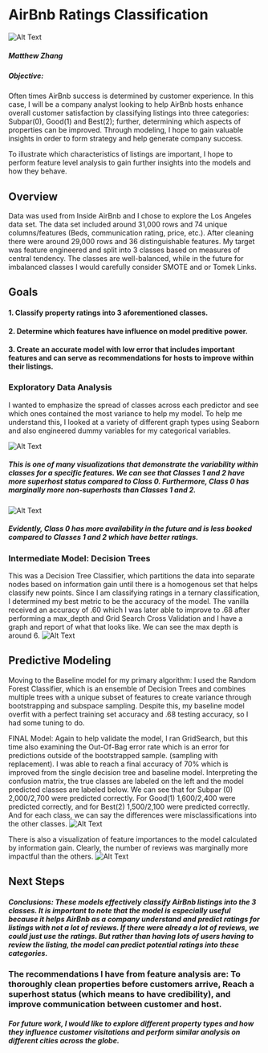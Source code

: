 # AirBnb Ratings Classification

![Alt Text](https://github.com/mzcode98/airbnb-rating-classification/blob/main/images/Screen%20Shot%202021-01-03%20at%205.39.29%20PM.png?raw=True)

##### Matthew Zhang
##### Objective:
Often times AirBnb success is determined by customer experience. In this case, I will be a company analyst looking to help AirBnb hosts enhance overall customer satisfaction by classifying listings into three categories: Subpar(0), Good(1) and Best(2); further, determining which aspects of properties can be improved. Through modeling, I hope to gain valuable insights in order to form strategy and help generate company success.

To illustrate which characteristics of listings are important, I hope to perform feature level analysis to gain further insights into the models and how they behave.

## Overview

Data was used from Inside AirBnb and I chose to explore the Los Angeles data set. The data set included around 31,000 rows and 74 unique columns/features (Beds, communication rating, price, etc.). After cleaning there were around 29,000 rows and 36 distinguishable features. My target was feature engineered and split into 3 classes based on measures of central tendency. The classes are well-balanced, while in the future for imbalanced classes I would carefully consider SMOTE and or Tomek Links.

## Goals
#### 1. Classify property ratings into 3 aforementioned classes.
#### 2. Determine which features have influence on model preditive power. 
#### 3. Create an accurate model with low error that includes important features and can serve as recommendations for hosts to improve within their listings.

### Exploratory Data Analysis
I wanted to emphasize the spread of classes across each predictor and see which ones contained the most variance to help my model. 
To help me understand this, I looked at a variety of different graph types using Seaborn and also engineered dummy variables for my categorical variables.

![Alt Text](https://github.com/mzcode98/airbnb-rating-classification/blob/main/images/Screen%20Shot%202021-01-03%20at%202.40.15%20PM.png?raw=true)
##### This is one of many visualizations that demonstrate the variability within classes for a specific features. We can see that Classes 1 and 2 have more superhost status compared to Class 0. Furthermore, Class 0 has marginally more non-superhosts than Classes 1 and 2.
![Alt Text](https://github.com/mzcode98/airbnb-rating-classification/blob/main/images/Screen%20Shot%202021-01-03%20at%202.41.01%20PM.png?raw=true)
##### Evidently, Class 0 has more availability in the future and is less booked compared to Classes 1 and 2 which have better ratings.

### Intermediate Model: Decision Trees
This was a Decision Tree Classifier, which partitions the data into separate nodes based on information gain until there is a homogenous set that helps classify new points.
Since I am classifying ratings in a ternary classification, I determined my best metric to be the accuracy of the model.
The vanilla received an accuracy of .60 which I was later able to improve to .68 after performing a max_depth and Grid Search Cross Validation and I have a graph and report of what that looks like. We can see the max depth is around 6.
![Alt Text](https://github.com/mzcode98/airbnb-rating-classification/blob/main/images/Screen%20Shot%202021-01-03%20at%203.11.16%20PM.png?raw=true)



## Predictive Modeling
Moving to the Baseline model for my primary algorithm: I used the Random Forest Classifier, which is an ensemble of Decision Trees and combines multiple trees with a unique subset of features to create variance through bootstrapping and subspace sampling.
Despite this, my baseline model overfit with a perfect training set accuracy and .68 testing accuracy, so I had some tuning to do.

FINAL Model: Again to help validate the model, I ran GridSearch, but this time also examining the Out-Of-Bag error rate which is an error for predictions outside of the bootstrapped sample. (sampling with replacement).
I was able to reach a final accuracy of 70% which is improved from the single decision tree and baseline model. 
Interpreting the confusion matrix, the true classes are labeled on the left and the model predicted classes are labeled below. We can see that for Subpar (0) 2,000/2,700 were predicted correctly. For Good(1) 1,600/2,400 were predicted correctly, and for Best(2) 1,500/2,100 were predicted correctly. And for each class, we can say the differences were misclassifications into the other classes. 
![Alt Text](https://github.com/mzcode98/airbnb-rating-classification/blob/main/images/Screen%20Shot%202021-01-03%20at%203.21.50%20PM.png?raw=true)

There is also a visualization of feature importances to the model calculated by information gain. Clearly, the number of reviews was marginally more impactful than the others. 
![Alt Text](https://github.com/mzcode98/airbnb-rating-classification/blob/main/images/Screen%20Shot%202021-01-03%20at%203.21.41%20PM.png?raw=true)


## Next Steps
##### Conclusions: These models effectively classify AirBnb listings into the 3 classes. It is important to note that the model is especially useful because it helps AirBnb as a company understand and predict ratings for listings with not a lot of reviews. If there were already a lot of reviews, we could just use the ratings. But rather than having lots of users having to review the listing, the model can predict potential ratings into these categories. 

### The recommendations I have from feature analysis are: To thoroughly clean properties before customers arrive, Reach a superhost status (which means to have credibility), and improve communication between customer and host. 


##### For future work, I would like to explore different property types and how they influence customer visitations and perform similar analysis on different cities across the globe.
